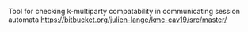 Tool for checking k-multiparty compatability in communicating session automata
https://bitbucket.org/julien-lange/kmc-cav19/src/master/